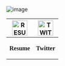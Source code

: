 ![image](https://github.com/ishahriar94/ishahriar94/blob/master/Welcome%20to%20my%20github.gif)
<table>
<tr>
      <tr> 
  <th> <a href="https://drive.google.com/file/d/1tqQ1BkWOjzvJY26pAq7QABbnBga5_ylA/view?usp=sharing" target = "_blank" > <img alt="RESUME" title="RESUME" height="40" width="40" src="https://img.icons8.com/nolan/64/submit-resume.png"></a></th>
   <th> <a href="https://twitter.com/ishahriar94" target = "_blank" > <img alt="TWITTER" title="TWITTER" height="40" width="40" src="https://img.icons8.com/cute-clipart/64/000000/twitter.png"></a></th> 
      <tr>

<tr>        
<th> <p style="font-family:consolas;">Resume</p></th>
<th> <p style="font-family:consolas;">Twitter</p></th>
<tr>
           
<tr>
    


</table>

